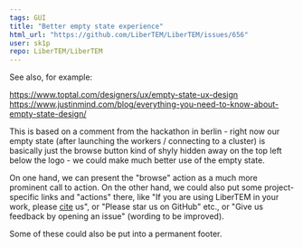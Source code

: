 ```yaml
---
tags: GUI
title: "Better empty state experience"
html_url: "https://github.com/LiberTEM/LiberTEM/issues/656"
user: sk1p
repo: LiberTEM/LiberTEM
---
```


See also, for example: 

https://www.toptal.com/designers/ux/empty-state-ux-design
https://www.justinmind.com/blog/everything-you-need-to-know-about-empty-state-design/

This is based on a comment from the hackathon in berlin - right now our empty state (after launching the workers / connecting to a cluster) is basically just the browse button kind of shyly  hidden away on the top left below the logo - we could make much better use of the empty state. 

On one hand, we can present the "browse" action as a much more prominent call to action. On the other hand, we could also put some project-specific links and "actions" there, like "If you are using LiberTEM in your work, please [cite](https://libertem.github.io/LiberTEM/citing.html) us", or "Please star us on GitHub" etc., or "Give us feedback by opening an issue" (wording to be improved).

Some of these could also be put into a permanent footer.